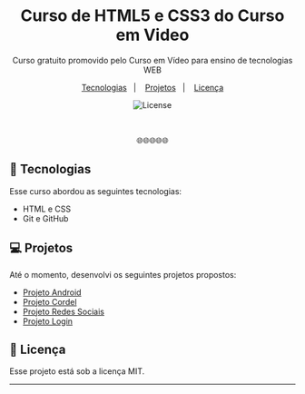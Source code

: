 <h1 align="center">Curso de HTML5 e CSS3 do Curso em Video</h1>

<p align="center">
 Curso gratuito promovido pelo Curso em Vídeo para ensino de tecnologias WEB<br/>
</p>

<p align="center">
  <a href="#-tecnologias">Tecnologias</a>&nbsp;&nbsp;&nbsp;|&nbsp;&nbsp;&nbsp;
  <a href="#-projetos">Projetos</a>&nbsp;&nbsp;&nbsp;|&nbsp;&nbsp;&nbsp;
  <a href="#memo-licença">Licença</a>
</p>

<p align="center">
  <img alt="License" src="https://img.shields.io/static/v1?label=license&message=MIT&color=49AA26&labelColor=000000">
</p>

<br>

<p align="center">
  🌐🌐🌐🌐🌐
</p>

## 🚀 Tecnologias
Esse curso abordou as seguintes tecnologias:
- HTML e CSS
- Git e GitHub


## 💻 Projetos
Até o momento, desenvolvi os seguintes projetos propostos:
- <a href="https://mateusskv9.github.io/projeto-android/">Projeto Android</a>
- <a href="https://mateusskv9.github.io/projeto-cordel/">Projeto Cordel</a>
- <a href="https://mateusskv9.github.io/projeto-redes-social/">Projeto Redes Sociais</a>
- <a href="https://mateusskv9.github.io/projeto-login/">Projeto Login</a>


## :memo: Licença

Esse projeto está sob a licença MIT.

---
